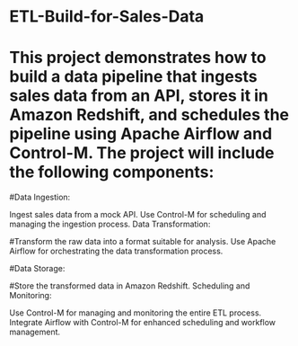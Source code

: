 # ETL-Build-for-Sales-Data
# This project demonstrates how to build a data pipeline that ingests sales data from an API, stores it in Amazon Redshift, and schedules the pipeline using Apache Airflow and Control-M. The project will include the following components:

#Data Ingestion:

Ingest sales data from a mock API.
Use Control-M for scheduling and managing the ingestion process.
Data Transformation:

#Transform the raw data into a format suitable for analysis.
Use Apache Airflow for orchestrating the data transformation process.

#Data Storage:

#Store the transformed data in Amazon Redshift.
Scheduling and Monitoring:

Use Control-M for managing and monitoring the entire ETL process.
Integrate Airflow with Control-M for enhanced scheduling and workflow management.
